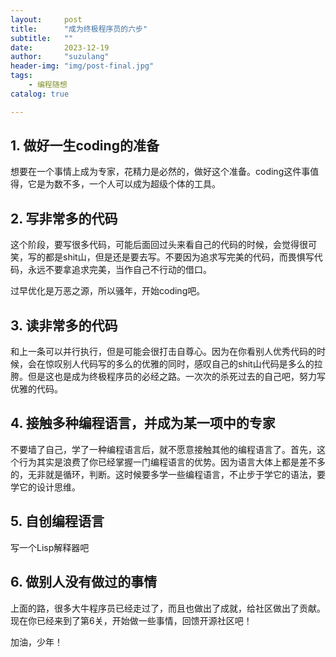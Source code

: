 ```yaml
---
layout:     post
title:      "成为终极程序员的六步"
subtitle:   ""
date:       2023-12-19
author:     "suzulang"
header-img: "img/post-final.jpg"
tags:
    - 编程随想
catalog: true

---
```


## 1. 做好一生coding的准备

想要在一个事情上成为专家，花精力是必然的，做好这个准备。coding这件事值得，它是为数不多，一个人可以成为超级个体的工具。

## 2. 写非常多的代码

这个阶段，要写很多代码，可能后面回过头来看自己的代码的时候，会觉得很可笑，写的都是shit山，但是还是要去写。不要因为追求写完美的代码，而畏惧写代码，永远不要拿追求完美，当作自己不行动的借口。

过早优化是万恶之源，所以骚年，开始coding吧。

## 3. 读非常多的代码

和上一条可以并行执行，但是可能会很打击自尊心。因为在你看别人优秀代码的时候，会在惊叹别人代码写的多么的优雅的同时，感叹自己的shit山代码是多么的拉胯。但是这也是成为终极程序员的必经之路。一次次的杀死过去的自己吧，努力写优雅的代码。

## 4. 接触多种编程语言，并成为某一项中的专家

不要墙了自己，学了一种编程语言后，就不愿意接触其他的编程语言了。首先，这个行为其实是浪费了你已经掌握一门编程语言的优势。因为语言大体上都是差不多的，无非就是循环，判断。这时候要多学一些编程语言，不止步于学它的语法，要学它的设计思维。

## 5. 自创编程语言

写一个Lisp解释器吧

## 6. 做别人没有做过的事情

上面的路，很多大牛程序员已经走过了，而且也做出了成就，给社区做出了贡献。现在你已经来到了第6关，开始做一些事情，回馈开源社区吧！

加油，少年！